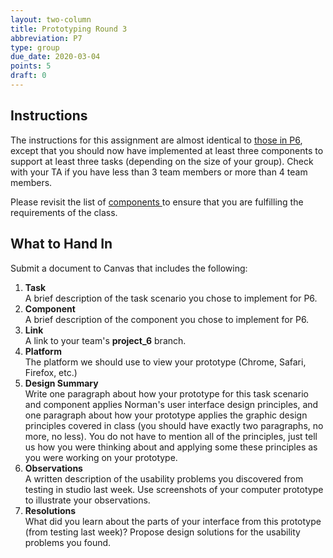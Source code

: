```yaml
---
layout: two-column
title: Prototyping Round 3
abbreviation: P7
type: group
due_date: 2020-03-04
points: 5
draft: 0
---
```


## Instructions
The instructions for this assignment are almost identical to [those in P6](p6), except that you should now have implemented at least three components to support at least three tasks (depending on the size of your group). Check with your TA if you have less than 3 team members or more than 4 team members.

Please revisit the list of <a href="components" class="pj">components <i class="fas fa-link"></i></a> to ensure that you are fulfilling the requirements of the class.

## What to Hand In
Submit a document to Canvas that includes the following:

1. **Task**<br> A brief description of the task scenario you chose to implement for P6.
2. **Component**<br> A brief description of the component you chose to implement for P6.
3. **Link**<br>A link to your team's **project_6** branch. 
4. **Platform**<br>The platform we should use to view your prototype (Chrome, Safari, Firefox, etc.)
5. **Design Summary**<br>Write one paragraph about how your prototype for this task scenario and component applies Norman's user interface design principles, and one paragraph about how your prototype applies the graphic design principles covered in class (you should have exactly two paragraphs, no more, no less). You do not have to mention all of the principles, just tell us how you were thinking about and applying some these principles as you were working on your prototype.
6. **Observations**<br>A written description of the usability problems you discovered from testing in studio last week. Use screenshots of your computer prototype to illustrate your observations.
7. **Resolutions**<br>What did you learn about the parts of your interface from this prototype (from testing last week)? Propose design solutions for the usability problems you found.